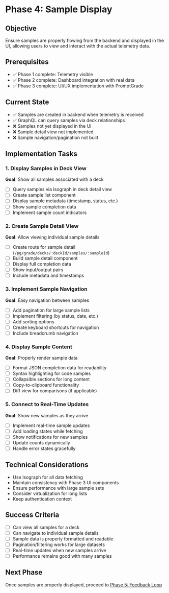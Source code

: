 # Phase 4: Sample Display

## Objective

Ensure samples are properly flowing from the backend and displayed in the UI,
allowing users to view and interact with the actual telemetry data.

## Prerequisites

- ✅ Phase 1 complete: Telemetry visible
- ✅ Phase 2 complete: Dashboard integration with real data
- ✅ Phase 3 complete: UI/UX implementation with PromptGrade

## Current State

- ✅ Samples are created in backend when telemetry is received
- ✅ GraphQL can query samples via deck relationships
- ❌ Samples not yet displayed in the UI
- ❌ Sample detail view not implemented
- ❌ Sample navigation/pagination not built

## Implementation Tasks

### 1. Display Samples in Deck View

**Goal**: Show all samples associated with a deck

- [ ] Query samples via Isograph in deck detail view
- [ ] Create sample list component
- [ ] Display sample metadata (timestamp, status, etc.)
- [ ] Show sample completion data
- [ ] Implement sample count indicators

### 2. Create Sample Detail View

**Goal**: Allow viewing individual sample details

- [ ] Create route for sample detail
      (`/pg/grade/decks/:deckId/samples/:sampleId`)
- [ ] Build sample detail component
- [ ] Display full completion data
- [ ] Show input/output pairs
- [ ] Include metadata and timestamps

### 3. Implement Sample Navigation

**Goal**: Easy navigation between samples

- [ ] Add pagination for large sample lists
- [ ] Implement filtering (by status, date, etc.)
- [ ] Add sorting options
- [ ] Create keyboard shortcuts for navigation
- [ ] Include breadcrumb navigation

### 4. Display Sample Content

**Goal**: Properly render sample data

- [ ] Format JSON completion data for readability
- [ ] Syntax highlighting for code samples
- [ ] Collapsible sections for long content
- [ ] Copy-to-clipboard functionality
- [ ] Diff view for comparisons (if applicable)

### 5. Connect to Real-Time Updates

**Goal**: Show new samples as they arrive

- [ ] Implement real-time sample updates
- [ ] Add loading states while fetching
- [ ] Show notifications for new samples
- [ ] Update counts dynamically
- [ ] Handle error states gracefully

## Technical Considerations

- Use Isograph for all data fetching
- Maintain consistency with Phase 3 UI components
- Ensure performance with large sample sets
- Consider virtualization for long lists
- Keep authentication context

## Success Criteria

- [ ] Can view all samples for a deck
- [ ] Can navigate to individual sample details
- [ ] Sample data is properly formatted and readable
- [ ] Pagination/filtering works for large datasets
- [ ] Real-time updates when new samples arrive
- [ ] Performance remains good with many samples

## Next Phase

Once samples are properly displayed, proceed to
[Phase 5: Feedback Loop](./phase-5-feedback-loop.md)
